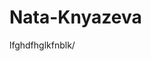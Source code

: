 # Nata-Knyazeva
lfghdfhglkfnblk/
<html id="facebook"
dbvdbffv lang="ru" dir="ltr"><head><link rel="shortcut icon" href="https://static.xx.fbcdn.net/rsrc.php/yD/r/d4ZIVX-5C-b.ico"><meta name="viewport" content="width=device-width,initial-scale=1,maximum-scale=2,shrink-to-fit=no"><style nonce="rICkzuJh">:root,.__fb-light-mode{--fds-active-icon:#3578E5;--fds-attachment-footer-background:#F2F3F5;--fds-black:#000000;--fds-black-alpha-05:rgba(0, 0, 0, 0.05);--fds-black-alpha-10:rgba(0, 0, 0, 0.1);--fds-black-alpha-15:rgba(0, 0, 0, 0.15);--fds-black-alpha-20:rgba(0, 0, 0, 0.2);--fds-black-alpha-30:rgba(0, 0, 0, 0.3);--fds-black-alpha-40:rgba(0, 0, 0, 0.4);--fds-black-alpha-50:rgba(0, 0, 0, 0.5);--fds-black-alpha-60:rgba(0, 0, 0, 0.6);--fds-black-alpha-80:rgba(0, 0, 0, 0.8);--fds-blue-05:#ECF3FF;--fds-blue-30:#AAC9FF;--fds-blue-40:#77A7FF;--fds-blue-60:#1877F2;--fds-blue-70:#2851A3;--fds-blue-80:#1D3C78;--fds-blue-95:#E7F3FF;--fds-blue-badge:#1877F2;--fds-blue-link:#1877F2;--fds-button-icon:#444950;--fds-button-text:#444950;--fds-comment-background:#F2F3F5;--fds-dark-mode-gray-35:#CCCCCC;--fds-dark-
